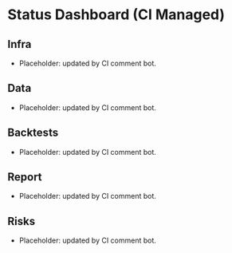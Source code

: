 # Status Dashboard (CI Managed)

## Infra
- Placeholder: updated by CI comment bot.

## Data
- Placeholder: updated by CI comment bot.

## Backtests
- Placeholder: updated by CI comment bot.

## Report
- Placeholder: updated by CI comment bot.

## Risks
- Placeholder: updated by CI comment bot.
